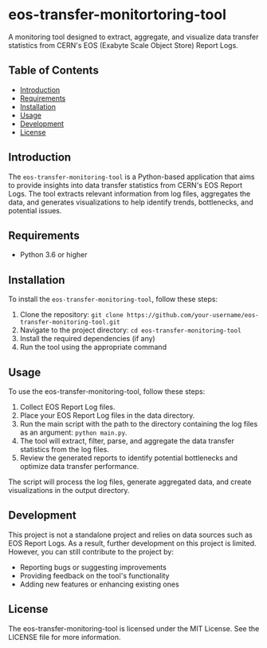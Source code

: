 # eos-transfer-monitortoring-tool
A monitoring tool designed to extract, aggregate, and visualize data transfer statistics from CERN's EOS (Exabyte Scale Object Store) Report Logs.

## Table of Contents

- [Introduction](#introduction)
- [Requirements](#requirements)
- [Installation](#installation)
- [Usage](#usage)
- [Development](#development)
- [License](#license)

## Introduction

The `eos-transfer-monitoring-tool` is a Python-based application that aims to provide insights into data transfer statistics from CERN's EOS Report Logs. The tool extracts relevant information from log files, aggregates the data, and generates visualizations to help identify trends, bottlenecks, and potential issues.

## Requirements

- Python 3.6 or higher

## Installation

To install the `eos-transfer-monitoring-tool`, follow these steps:

1. Clone the repository: `git clone https://github.com/your-username/eos-transfer-monitoring-tool.git`
2. Navigate to the project directory: `cd eos-transfer-monitoring-tool`
3. Install the required dependencies (if any)
4. Run the tool using the appropriate command

## Usage

To use the eos-transfer-monitoring-tool, follow these steps:

1. Collect EOS Report Log files.
2. Place your EOS Report Log files in the data directory.
3. Run the main script with the path to the directory containing the log files as an argument: `python main.py`.
4. The tool will extract, filter, parse, and aggregate the data transfer statistics from the log files.
5. Review the generated reports to identify potential bottlenecks and optimize data transfer performance.


The script will process the log files, generate aggregated data, and create visualizations in the output directory.

## Development

This project is not a standalone project and relies on data sources such as EOS Report Logs. As a result, further development on this project is limited. However, you can still contribute to the project by:

 - Reporting bugs or suggesting improvements
 - Providing feedback on the tool's functionality
 - Adding new features or enhancing existing ones

## License

The eos-transfer-monitoring-tool is licensed under the MIT License. See the LICENSE file for more information.

